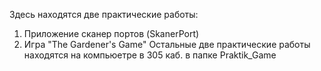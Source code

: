Здесь находятся две практические работы:
1. Приложение сканер портов (SkanerPort)
2. Игра "The Gardener's Game"
Остальные две практические работы находятся на компьюетре в 305 каб. в папке Praktik_Game
